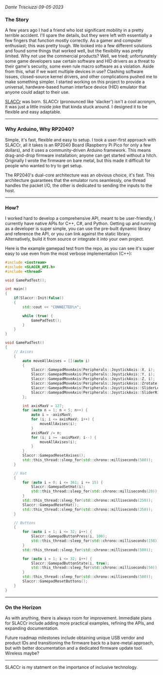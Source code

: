 *Dante Trisciuzzi 09-05-2023*
 
 

### The Story

A few years ago I had a friend who lost significant mobility in a pretty terrible accident. I'll spare the details, but they were left with essentially a few fingers that function mostly correctly. As a gamer and computer enthusiast; this was pretty tough. We looked into a few different solutions and found some things that worked well, but the flexibility was pretty limited. Why not use the commercial products? Well, we tried; unfortunately some game developers saw certain software and HID drivers as a threat to their game's security, some even rule macro software as a violation. Aside from this, what if we want multiple devices in use? Clashing software issues, closed-source kernel drivers, and other complications pushed me to make something simpler. I started working on this project to provide a universal, hardware-based human interface device (HID) emulator that anyone could adapt to their use.

[SLACCr](https://github.com/Triscuit2311/SLACCr) was born. SLACCr (pronounced like 'slacker') isn't a cool acronym, it was just a little inside joke that kinda stuck around. I designed it to be flexible and easy adaptable.

---

### Why Arduino, Why RP2040?

Simple, it's fast, flexible and easy to setup. I took a user-first approach with SLACCr, all it takes is an RP2040 Board (Raspberry Pi Pico for only a few dollars), and it uses a community-driven Arduino framework. This means drag-and-drop firmware installation; anyone can get started without a hitch. Originally I wrote the firmware on bare metal, but this made it difficult for people who wanted to try to get setup.

The RP2040's dual-core architecture was an obvious choice, it's fast. This architecture guarantees that the emulator runs seamlessly, one thread handles the packet I/O, the other is dedicated to sending the inputs to the host.

---

### How?

I worked hard to develop a comprehensive API, meant to be user-friendly, I currently have native APIs for C++, C#, and Python. Getting up and running as a developer is super simple, you can use the pre-built dynamic library and reference the API, or you can link against the static library. Alternatively, build it from source or integrate it into your own project.

Here is the example gamepad test from the repo, as you can see it's super easy to use even from the most verbose implementation (C++):


```cpp
#include <iostream>
#include <SLACCR_API.h>
#include <thread>

void GamePadTest();

int main()
{
    if(Slaccr::Init(false))
    {
        std::cout << "CONNECTED\n";

        while (true) {
            GamePadTest();
        }
    }
}

void GamePadTest()
{
    // Axises
    {
        auto moveAllAxises = [](auto i)
        {
            Slaccr::GamepadMoveAxis(Peripherals::JoystickAxis::X, i);
            Slaccr::GamepadMoveAxis(Peripherals::JoystickAxis::Y, i);
            Slaccr::GamepadMoveAxis(Peripherals::JoystickAxis::Z, i);
            Slaccr::GamepadMoveAxis(Peripherals::JoystickAxis::Zrotate, i);
            Slaccr::GamepadMoveAxis(Peripherals::JoystickAxis::SliderLeft, i);
            Slaccr::GamepadMoveAxis(Peripherals::JoystickAxis::SliderRight, i);
        };

        int axisMaxV = 127;
        for (auto n = 1; n < 5; n++) {
            auto i = -axisMaxV;
            for (i; i <= axisMaxV; i++) {
                moveAllAxises(i);
            }
            axisMaxV /= n;
            for (i; i >= -axisMaxV; i--) {
                moveAllAxises(i);
            }
        }
        Slaccr::GamepadResetAxises();
        std::this_thread::sleep_for(std::chrono::milliseconds(500));
    }

    // Hat
    {
        for (auto i = 0; i <= 361; i += 15) {
            Slaccr::GamepadSetHat(i);
            std::this_thread::sleep_for(std::chrono::milliseconds(20));
        }
        std::this_thread::sleep_for(std::chrono::milliseconds(250));
        Slaccr::GamepadResetHat();
        std::this_thread::sleep_for(std::chrono::milliseconds(250));
    }

    // Buttons
    {
        for (auto i = 1; i <= 32; i++) {
            Slaccr::GamepadButtonPress(i, 100);
            std::this_thread::sleep_for(std::chrono::milliseconds(150));
        }
        std::this_thread::sleep_for(std::chrono::milliseconds(500));

        for (auto i = 1; i <= 32; i++) {
            Slaccr::GamepadButtonState(i, true);
            std::this_thread::sleep_for(std::chrono::milliseconds(50));
        }
        std::this_thread::sleep_for(std::chrono::milliseconds(500));
        Slaccr::GamepadResetButtons();
    }
}
```

---

### On the Horizon

As with anything, there is always room for improvement. Immediate plans for SLACCr include adding more practical examples, refining the APIs, and expanding documentation.

Future roadmap milestones include obtaining unique USB vendor and product IDs and transitioning the firmware back to a bare-metal approach, but with better documentation and a dedicated firmware update tool. Wireless maybe?

---



SLACCr is my statment on the importance of inclusive technology.
